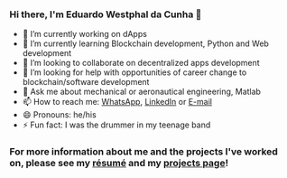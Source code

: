 ### Hi there, I'm Eduardo Westphal da Cunha 👋

- 🔭 I’m currently working on dApps
- 🌱 I’m currently learning Blockchain development, Python and Web development
- 👯 I’m looking to collaborate on decentralized apps development
- 🤔 I’m looking for help with opportunities of career change to blockchain/software development
- 💬 Ask me about mechanical or aeronautical engineering, Matlab
- 📫 How to reach me: [WhatsApp](https://api.whatsapp.com/send?phone=5541999429764), [LinkedIn](https://www.linkedin.com/in/eduardo-westphal-da-cunha/?locale=en_US) or [E-mail](mailto:eduardowestc@gmail.com)
- 😄 Pronouns: he/his
- ⚡ Fun fact: I was the drummer in my teenage band

### For more information about me and the projects I've worked on, please see my [résumé](https://github.com/EWCunha/Resume/blob/main/README.md) and my [projects page]()!
